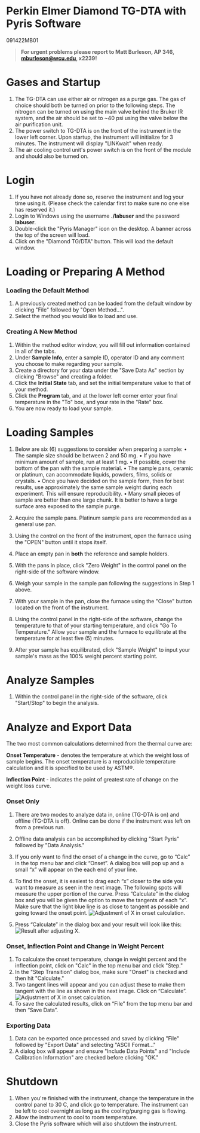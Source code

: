# Perkin Elmer Diamond TG-DTA with Pyris Software
091422MB01

>**For urgent problems please report to Matt Burleson, AP 346, mburleson@wcu.edu, x2239!**

# Gases and Startup
1. The TG-DTA can use either air or nitrogen as a purge gas.  The gas of choice should both be turned on prior to the following steps.  The nitrogen can be turned on using the main valve behind the Bruker IR system, and the air should be set to ~40 psi using the valve below the air purification unit.
1. The power switch to TG-DTA is on the front of the instrument in the lower left corner.  Upon startup, the instrument will initialize for 3 minutes.  The instrument will display "LINKwait" when ready.
1. The air cooling control unit's power switch is on the front of the module and should also be turned on.

# Login
1. If you have not already done so, reserve the instrument and log your time using it. (Please check the calendar first to make sure no one else has reserved it.)
1. Login to Windows using the username **./labuser** and the password **labuser**.
1. Double-click the "Pyris Manager" icon on the desktop.  A banner across the top of the screen will load.
1. Click on the "Diamond TG/DTA" button.  This will load the default window.

# Loading or Preparing A Method
### Loading the Default Method
1. A previously created method can be loaded from the default window by clicking "File" followed by "Open Method...".
1. Select the method you would like to load and use.

### Creating A New Method
1. Within the method editor window, you will fill out information contained in all of the tabs.
1. Under **Sample Info**, enter a sample ID, operator ID and any comment you choose to make regarding your sample.
1. Create a directory for your data under the "Save Data As" section by clicking "Browse" and creating a folder.
1. Click the **Initial State** tab, and set the initial temperature value to that of your method.
1. Click the **Program** tab, and at the lower left corner enter your final temperature in the "To" box, and your rate in the "Rate" box.
1. You are now ready to load your sample.

# Loading Samples
1. Below are six (6) suggestions to consider when preparing a sample:
  • The sample size should be between 2 and 50 mg.
  • If you have minimum amount of sample, run at least 1 mg.
  • If possible, cover the bottom of the pan with the sample material.
  • The sample pans, ceramic or platinum, can accommodate liquids, powders, films, solids or  crystals.
  • Once you have decided on the sample form, then for best results, use approximately the same sample weight during each experiment. This will ensure reproducibility.
  • Many small pieces of sample are better than one large chunk. It is better to have a large surface area exposed to the sample purge.

1. Acquire the sample pans.  Platinum sample pans are recommended as a general use pan.
1. Using the control on the front of the instrument, open the furnace using the "OPEN" button until it stops itself.
1. Place an empty pan in **both** the reference and sample holders.
1. With the pans in place, click "Zero Weight" in the control panel on the right-side of the software window.
1. Weigh your sample in the sample pan following the suggestions in Step 1 above.
1. With your sample in the pan, close the furnace using the "Close" button located on the front of the instrument.
1. Using the control panel in the right-side of the software, change the temperature to that of your starting temperature, and click "Go To Temperature." Allow your sample and the furnace to equilibrate at the temperature for at least five (5) minutes.
1. After your sample has equilibrated, click "Sample Weight" to input your sample's mass as the 100% weight percent starting point.

# Analyze Samples

1. Within the control panel in the right-side of the software, click "Start/Stop" to begin the analysis.

# Analyze and Export Data
The two most common calculations determined from the thermal curve are:

  **Onset Temperature** - denotes the temperature at which the weight loss of sample begins.  The onset temperature is a reproducible temperature calculation and it is specified to be used by ASTM®.

  **Inflection Point** - indicates the point of greatest rate of change on the weight loss curve.

### Onset Only
1. There are two modes to analyze data in, online (TG-DTA is on) and offline (TG-DTA is off).  Online can be done if the instrument was left on from a previous run.
1. Offline data analysis can be accomplished by clicking "Start Pyris" followed by "Data Analysis."
1. If you only want to find the onset of a change in the curve, go to “Calc” in the top menu bar and click “Onset”.  A dialog box will pop up and a small “x” will appear on the each end of your line.
1. To find the onset, it is easiest to drag each “x” closer to the side you want to measure as seen in the next image. The following spots will measure the upper portion of the curve.
Press “Calculate” in the dialog box and you will be given the option to move the tangents of each “x”. Make sure that the light blue line is as close to tangent as possible and going toward the onset point.
     ![Adjustment of X in onset calculation.](Xcloser.png)

1. Press “Calculate” in the dialog box and your result will look like this:
![Result after adjusting X.](Result.png)

### Onset, Inflection Point and Change in Weight Percent

1. To calculate the onset temperature, change in weight percent and the inflection point, click on "Calc" in the top menu bar and click "Step."
1. In the "Step Transition" dialog box, make sure "Onset" is checked and then hit "Calculate."
1. Two tangent lines will appear and you can adjust these to make them tangent with the line as shown in the next image. Click on “Calculate”.
![Adjustment of X in onset calculation.](tangentlines.png)
1. To save the calculated results, click on “File” from the top menu bar and then “Save Data”.

### Exporting Data

1. Data can be exported once processed and saved by clicking "File" followed by "Export Data" and selecting "ASCII Format..."
1. A dialog box will appear and ensure "Include Data Points" and "Include Calibration Information" are checked before clicking "OK."

<div style="page-break-after: always;"></div>

# Shutdown
1. When you're finished with the instrument, change the temperature in the control panel to 30 C, and click go to temperature.  The instrument can be left to cool overnight as long as the cooling/purging gas is flowing.
1. Allow the instrument to cool to room temperature.
1. Close the Pyris software which will also shutdown the instrument.
